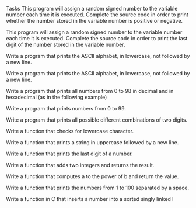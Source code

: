 Tasks
This program will assign a random signed number to the variable number each time it is executed. Complete the source code in order to print whether the number stored in the variable number is positive or negative.

This program will assign a random signed number to the variable number each time it is executed. Complete the source code in order to print the last digit of the number stored in the variable number.

Write a program that prints the ASCII alphabet, in lowercase, not followed by a new line.

Write a program that prints the ASCII alphabet, in lowercase, not followed by a new line.

Write a program that prints all numbers from 0 to 98 in decimal and in hexadecimal (as in the following example)

Write a program that prints numbers from 0 to 99.

Write a program that prints all possible different combinations of two digits.

Write a function that checks for lowercase character.

Write a function that prints a string in uppercase followed by a new line.

Write a function that prints the last digit of a number.

Write a function that adds two integers and returns the result.

Write a function that computes a to the power of b and return the value.

Write a function that prints the numbers from 1 to 100 separated by a space.

Write a function in C that inserts a number into a sorted singly linked l
